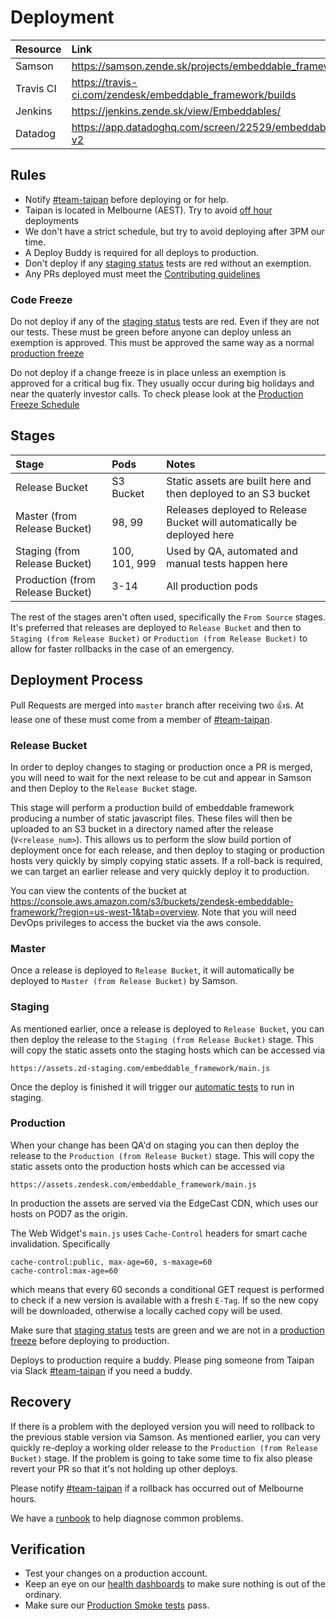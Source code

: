 # Deployment

| Resource  | Link                                                      |
|:----------|:----------------------------------------------------------|
| Samson    | https://samson.zende.sk/projects/embeddable_framework     |
| Travis CI | https://travis-ci.com/zendesk/embeddable_framework/builds |
| Jenkins   | https://jenkins.zende.sk/view/Embeddables/                |
| Datadog   | https://app.datadoghq.com/screen/22529/embeddable-v2      |

## Rules

- Notify [#team-taipan](https://zendesk.slack.com/messages/C0R1EJ3UP/) before deploying or for help.
- Taipan is located in Melbourne (AEST). Try to avoid [off hour](https://www.timeanddate.com/worldclock/australia/melbourne) deployments
- We don't have a strict schedule, but try to avoid deploying after 3PM our time.
- A Deploy Buddy is required for all deploys to production.
- Don't deploy if any [staging status](https://jenkins.zende.sk/view/StagingStatus/) tests are red without an exemption.
- Any PRs deployed must meet the [Contributing guidelines](https://github.com/zendesk/embeddable_framework/blob/master/CONTRIBUTING.md)

### Code Freeze

Do not deploy if any of the [staging status](https://jenkins.zende.sk/view/StagingStatus/) tests are red. Even if they are not our tests. These must be green before anyone can deploy unless an exemption is approved. This must be approved the same way as a normal [production freeze](https://zendesk.atlassian.net/wiki/display/ops/Production+Freeze)

Do not deploy if a change freeze is in place unless an exemption is approved for a critical bug fix. They usually occur during big holidays and near the quaterly investor calls. To check please look at the [Production Freeze Schedule](https://zendesk.atlassian.net/wiki/display/ops/Production+Freeze)


## Stages

| Stage                             | Pods          | Notes                                                                   |
|:----------------------------------|:--------------|:------------------------------------------------------------------------|
| Release Bucket                    | S3 Bucket     | Static assets are built here and then deployed to an S3 bucket          |
| Master (from Release Bucket)      | 98, 99        | Releases deployed to Release Bucket will automatically be deployed here |
| Staging (from Release Bucket)     | 100, 101, 999 | Used by QA, automated and manual tests happen here                      |
| Production (from Release Bucket)  | 3-14          | All production pods                                                     |

The rest of the stages aren't often used, specifically the `From Source` stages. It's preferred that releases are deployed to `Release Bucket` and then to `Staging (from Release Bucket)` or `Production (from Release Bucket)` to allow for faster rollbacks in the case of an emergency.

## Deployment Process

Pull Requests are merged into `master` branch after receiving two 👍s. At lease one of these must come from a member of [#team-taipan](https://zendesk.slack.com/messages/C0R1EJ3UP/).

### Release Bucket

In order to deploy changes to staging or production once a PR is merged, you will need to wait for the next release to be cut and appear in Samson and then Deploy to the `Release Bucket` stage.

This stage will perform a production build of embeddable framework producing a number of static javascript files. These files will then be uploaded to an S3 bucket in a directory named after the release (`V<release_num>`). This allows us to perform the slow build portion of deployment once for each release, and then deploy to staging or production hosts very quickly by simply copying static assets. If a roll-back is required, we can target an earlier release and very quickly deploy it to production.

You can view the contents of the bucket at https://console.aws.amazon.com/s3/buckets/zendesk-embeddable-framework/?region=us-west-1&tab=overview. Note that you will need DevOps privileges to access the bucket via the aws console.

### Master

Once a release is deployed to `Release Bucket`, it will automatically be deployed to `Master (from Release Bucket)` by Samson.

### Staging

As mentioned earlier, once a release is deployed to `Release Bucket`, you can then deploy the release to the `Staging (from Release Bucket)` stage. This will copy the static assets onto the staging hosts which can be accessed via

```
https://assets.zd-staging.com/embeddable_framework/main.js
```

Once the deploy is finished it will trigger our [automatic tests](https://jenkins.zende.sk/view/Embeddables/job/widget_all_staging_jobs/) to run in staging.

### Production

When your change has been QA'd on staging you can then deploy the release to the `Production (from Release Bucket)` stage. This will copy the static assets onto the production hosts which can be accessed via

```
https://assets.zendesk.com/embeddable_framework/main.js
```

In production the assets are served via the EdgeCast CDN, which uses our hosts on POD7 as the origin.

The Web Widget's `main.js` uses `Cache-Control` headers for smart cache invalidation. Specifically

```
cache-control:public, max-age=60, s-maxage=60
cache-control:max-age=60
```

which means that every 60 seconds a conditional GET request is performed to check if a new version is available with a fresh `E-Tag`. If so the new copy will be downloaded, otherwise a locally cached copy will be used.

Make sure that [staging status](https://jenkins.zende.sk/view/StagingStatus/) tests are green and we are not in a [production freeze](https://zendesk.atlassian.net/wiki/display/ops/Production+Freeze) before deploying to production.

Deploys to production require a buddy. Please ping someone from Taipan via Slack [#team-taipan](https://zendesk.slack.com/messages/C0R1EJ3UP/) if you need a buddy.

## Recovery

If there is a problem with the deployed version you will need to rollback to the previous stable version via Samson. As mentioned earlier, you can very quickly re-deploy a working older release to the `Production (from Release Bucket)` stage.
If the problem is going to take some time to fix also please revert your PR so that it's not holding up other deploys.

Please notify [#team-taipan](https://zendesk.slack.com/messages/C0R1EJ3UP/) if a rollback has occurred out of Melbourne hours.

We have a [runbook](https://zendesk.atlassian.net/wiki/display/rb/Embeddable+Runbook) to help diagnose common problems.

## Verification

- Test your changes on a production account.
- Keep an eye on our [health dashboards](https://app.datadoghq.com/screen/156652/taipan-health-dashboard) to make sure nothing is out of the ordinary.
- Make sure our [Production Smoke tests](https://jenkins.zende.sk/view/Embeddables/job/widget_production_smoke_test/) pass.

